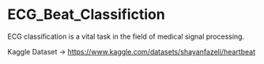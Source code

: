 # ECG_Beat_Classifiction
ECG classification is a vital task in the field of medical signal processing. 

Kaggle Dataset -> https://www.kaggle.com/datasets/shayanfazeli/heartbeat
